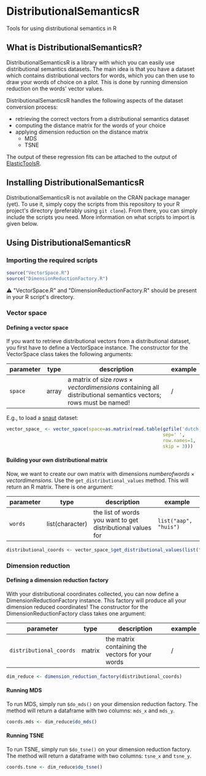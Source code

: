 # DistributionalSemanticsR
Tools for using distributional semantics in R

## What is DistributionalSemanticsR?

DistributionalSemanticsR is a library with which you can easily use distributional semantics datasets. The main idea is that you have a dataset which contains distributional vectors for words, which you can then use to draw your words of choice on a plot. This is done by running dimension reduction on the words' vector values.

DistributionalSemanticsR handles the following aspects of the dataset conversion process:
- retrieving the correct vectors from a distributional semantics dataset
- computing the distance matrix for the words of your choice
- applying dimension reduction on the distance matrix
    - MDS
    - TSNE

The output of these regression fits can be attached to the output of [ElasticToolsR](https://github.com/AntheSevenants/ElasticToolsR).

## Installing DistributionalSemanticsR

DistributionalSemanticsR is not available on the CRAN package manager (yet). To use it, simply copy the scripts from this repository to your R project's directory (preferably using `git clone`). From there, you can simply include the scripts you need. More information on what scripts to import is given below.

## Using DistributionalSemanticsR

### Importing the required scripts

```r
source("VectorSpace.R")
source("DimensionReductionFactory.R")
```
⚠ "VectorSpace.R" and "DimensionReductionFactory.R" should be present in your R script's directory.

### Vector space

#### Defining a vector space

If you want to retrieve distributional vectors from a distributional dataset, you first have to define a VectorSpace instance. The constructor for the VectorSpace class takes the following arguments:

| parameter | type    | description                                      | example |
| --------- | ------- | ------------------------------------------------ | -------| 
| `space` | array | a matrix of size $rows \times vector dimensions$ containing all distributional semantics vectors; rows must be named! | / |

E.g., to load a [snaut](http://meshugga.ugent.be/snaut/) dataset:
```r
vector_space_ <- vector_space(space=as.matrix(read.table(gzfile('dutch.gz'),
                                                         sep=' ',
                                                         row.names=1,
                                                         skip = 3)))
```

#### Building your own distributional matrix

Now, we want to create our own matrix with dimensions $number of words \times vector dimensions$. Use the `get_distributional_values` method. This will return an R matrix. There is one argument:


| parameter | type    | description                                      | example |
| --------- | ------- | ------------------------------------------------ | -------| 
| `words` | list(character) | the list of words you want to get distributional values for | `list("aap", "huis")` |

```r
distributional_coords <- vector_space_$get_distributional_values(list("aap", "huis")
```
### Dimension reduction

#### Defining a dimension reduction factory

With your distributional coordinates collected, you can now define a DimensionReductionFactory instance. This factory will produce all your dimension reduced coordinates! The constructor for the DimensionReductionFactory class takes one argument:

| parameter | type    | description                                      | example |
| --------- | ------- | ------------------------------------------------ | -------| 
| `distributional_coords` | matrix | the matrix containing the vectors for your words | / |

```r
dim_reduce <- dimension_reduction_factory(distributional_coords)
```

#### Running MDS

To run MDS, simply run `$do_mds()` on your dimension reduction factory. The method will return a dataframe with two columns: `mds_x` and `mds_y`.

```r
coords.mds <- dim_reduce$do_mds()
```

#### Running TSNE

To run TSNE, simply run `$do_tsne()` on your dimension reduction factory. The method will return a dataframe with two columns: `tsne_x` and `tsne_y`.

```r
coords.tsne <- dim_reduce$do_tsne()
```
